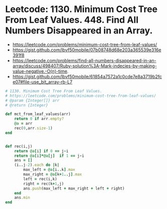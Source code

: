 # Leetcode: 1130. Minimum Cost Tree From Leaf Values. 448. Find All Numbers Disappeared in an Array.

- https://leetcode.com/problems/minimum-cost-tree-from-leaf-values/
- https://gist.github.com/lbvf50mobile/07b08748d68e203a365539e316e391f8
- https://leetcode.com/problems/find-all-numbers-disappeared-in-an-array/discuss/498407/Ruby-solution%3A-Mark-indecies-by-making-value-negative.-O(n)-time.
- https://gist.github.com/lbvf50mobile/61854a7572a1c0cde7e8a3719b2fce07#file-use_bit_array-rb-L7

```Ruby
# 1130. Minimum Cost Tree From Leaf Values.
# https://leetcode.com/problems/minimum-cost-tree-from-leaf-values/
# @param {Integer[]} arr
# @return {Integer}

def mct_from_leaf_values(arr)
    return 0 if arr.empty?
    @a = arr
    rec(0,arr.size-1)
end


def rec(i,j)
    return @a[i] if 0 == j-i
    return @a[i]*@a[j]  if 1 == j-i
    ans = []
    (i..j-2).each do |k|
        max_left = @a[i..k].max
        max_right = @a[k+1..j].max
        left = rec(i,k)
        right = rec(k+1,j)
        ans.push(max_left + max_right + left + right)
    end
    ans.min
end

```